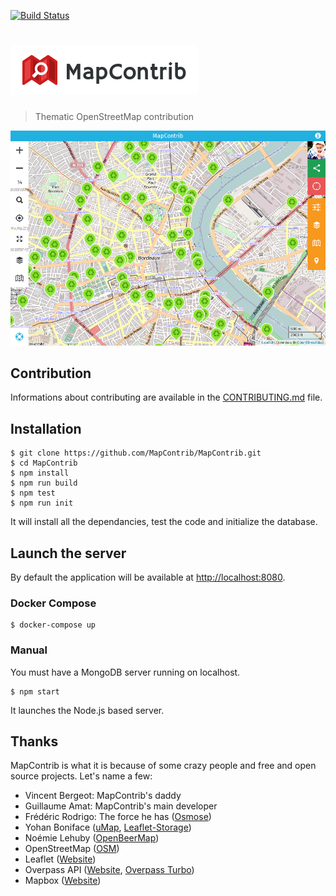 [![Build Status](https://api.travis-ci.org/MapContrib/MapContrib.svg?branch=develop)](http://travis-ci.org/MapContrib/MapContrib)

# ![MapContrib](logo.png)

> Thematic OpenStreetMap contribution

![MapContrib](screenshot.png)


## Contribution

Informations about contributing are available in the [CONTRIBUTING.md](CONTRIBUTING.md) file.


## Installation

    $ git clone https://github.com/MapContrib/MapContrib.git
    $ cd MapContrib
    $ npm install
    $ npm run build
    $ npm test
    $ npm run init

It will install all the dependancies, test the code and initialize the database.


## Launch the server

By default the application will be available at [http://localhost:8080](http://localhost:8080).

### Docker Compose

    $ docker-compose up


### Manual

You must have a MongoDB server running on localhost.

    $ npm start

It launches the Node.js based server.


## Thanks

MapContrib is what it is because of some crazy people and free and open source projects. Let's name a few:

* Vincent Bergeot: MapContrib's daddy
* Guillaume Amat: MapContrib's main developer
* Frédéric Rodrigo: The force he has ([Osmose](https://github.com/osm-fr/osmose-backend))
* Yohan Boniface ([uMap](https://bitbucket.org/yohanboniface/umap), [Leaflet-Storage](https://github.com/yohanboniface/Leaflet.Storage))
* Noémie Lehuby ([OpenBeerMap](https://github.com/OpenBeerMap/OpenBeerMap.github.io))
* OpenStreetMap ([OSM](http://osm.org))
* Leaflet ([Website](http://leafletjs.com))
* Overpass API ([Website](http://www.overpass-api.de), [Overpass Turbo](http://overpass-turbo.eu))
* Mapbox ([Website](https://www.mapbox.com))
